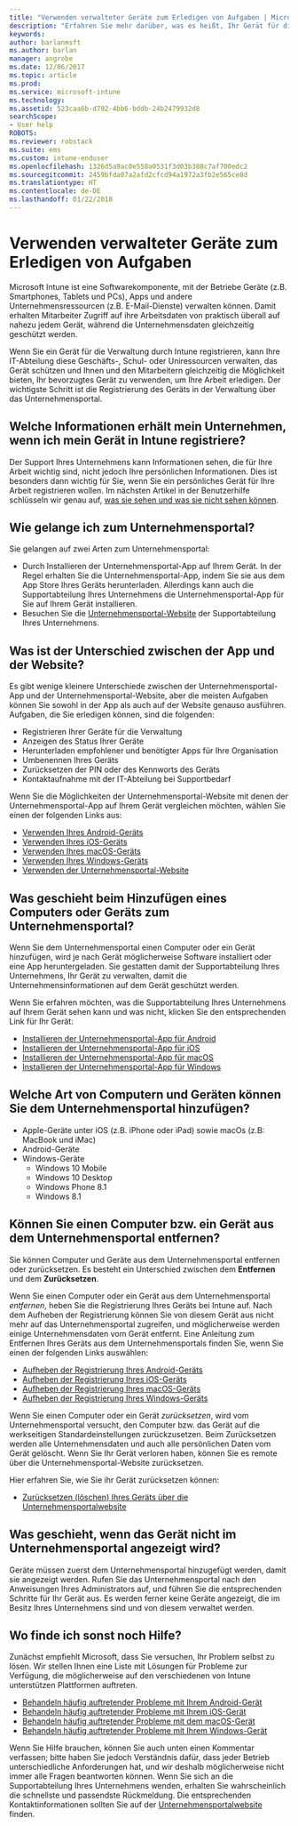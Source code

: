 ```yaml
---
title: "Verwenden verwalteter Geräte zum Erledigen von Aufgaben | Microsoft-Dokumentation"
description: "Erfahren Sie mehr darüber, was es heißt, Ihr Gerät für die Verwaltung mit Intune zu registrieren."
keywords: 
author: barlanmsft
ms.author: barlan
manager: angrobe
ms.date: 12/06/2017
ms.topic: article
ms.prod: 
ms.service: microsoft-intune
ms.technology: 
ms.assetid: 523caa6b-d792-4bb6-bddb-24b2479932d8
searchScope:
- User help
ROBOTS: 
ms.reviewer: robstack
ms.suite: ems
ms.custom: intune-enduser
ms.openlocfilehash: 1326d5a9ac0e558a0531f3d03b388c7af700edc2
ms.sourcegitcommit: 2459bfda07a2afd2cfcd94a1972a3fb2e565ce8d
ms.translationtype: HT
ms.contentlocale: de-DE
ms.lasthandoff: 01/22/2018
---
```

# <a name="use-managed-devices-to-get-work-done"></a>Verwenden verwalteter Geräte zum Erledigen von Aufgaben
Microsoft Intune ist eine Softwarekomponente, mit der Betriebe Geräte (z.B. Smartphones, Tablets und PCs), Apps und andere Unternehmensressourcen (z.B. E-Mail-Dienste) verwalten können. Damit erhalten Mitarbeiter Zugriff auf ihre Arbeitsdaten von praktisch überall auf nahezu jedem Gerät, während die Unternehmensdaten gleichzeitig geschützt werden.

Wenn Sie ein Gerät für die Verwaltung durch Intune registrieren, kann Ihre IT-Abteilung diese Geschäfts-, Schul- oder Uniressourcen verwalten, das Gerät schützen und Ihnen und den Mitarbeitern gleichzeitig die Möglichkeit bieten, Ihr bevorzugtes Gerät zu verwenden, um Ihre Arbeit erledigen. Der wichtigste Schritt ist die Registrierung des Geräts in der Verwaltung über das Unternehmensportal.

## <a name="what-information-can-my-company-see-when-i-enroll-my-device-in-intune"></a>Welche Informationen erhält mein Unternehmen, wenn ich mein Gerät in Intune registriere?
Der Support Ihres Unternehmens kann Informationen sehen, die für Ihre Arbeit wichtig sind, nicht jedoch Ihre persönlichen Informationen. Dies ist besonders dann wichtig für Sie, wenn Sie ein persönliches Gerät für Ihre Arbeit registrieren wollen. Im nächsten Artikel in der Benutzerhilfe schlüsseln wir genau auf, [was sie sehen und was sie nicht sehen können](what-info-can-your-company-see-when-you-enroll-your-device-in-intune.md).

## <a name="how-do-i-get-the-company-portal"></a>Wie gelange ich zum Unternehmensportal?
Sie gelangen auf zwei Arten zum Unternehmensportal:

- Durch Installieren der Unternehmensportal-App auf Ihrem Gerät. In der Regel erhalten Sie die Unternehmensportal-App, indem Sie sie aus dem App Store Ihres Geräts herunterladen. Allerdings kann auch die Supportabteilung Ihres Unternehmens die Unternehmensportal-App für Sie auf Ihrem Gerät installieren.
- Besuchen Sie die [Unternehmensportal-Website](https://portal.manage.microsoft.com#HelpDeskDialog) der Supportabteilung Ihres Unternehmens.

## <a name="whats-the-difference-between-the-app-and-the-website"></a>Was ist der Unterschied zwischen der App und der Website?
Es gibt wenige kleinere Unterschiede zwischen der Unternehmensportal-App und der Unternehmensportal-Website, aber die meisten Aufgaben können Sie sowohl in der App als auch auf der Website genauso ausführen. Aufgaben, die Sie erledigen können, sind die folgenden:

- Registrieren Ihrer Geräte für die Verwaltung
- Anzeigen des Status Ihrer Geräte
- Herunterladen empfohlener und benötigter Apps für Ihre Organisation
- Umbenennen Ihres Geräts
- Zurücksetzen der PIN oder des Kennworts des Geräts
- Kontaktaufnahme mit der IT-Abteilung bei Supportbedarf

Wenn Sie die Möglichkeiten der Unternehmensportal-Website mit denen der Unternehmensportal-App auf Ihrem Gerät vergleichen möchten, wählen Sie einen der folgenden Links aus:

- [Verwenden Ihres Android-Geräts](using-your-android-device-with-intune.md)
- [Verwenden Ihres iOS-Geräts](using-your-ios-device-with-intune.md)
- [Verwenden Ihres macOS-Geräts](using-your-macos-device-with-intune.md)
- [Verwenden Ihres Windows-Geräts](using-your-windows-device-with-intune.md)
- [Verwenden der Unternehmensportal-Website](using-the-intune-company-portal-website.md)

## <a name="what-happens-when-you-add-a-computer-or-device-to-the-company-portal"></a>Was geschieht beim Hinzufügen eines Computers oder Geräts zum Unternehmensportal?
Wenn Sie dem Unternehmensportal einen Computer oder ein Gerät hinzufügen, wird je nach Gerät möglicherweise Software installiert oder eine App heruntergeladen. Sie gestatten damit der Supportabteilung Ihres Unternehmens, Ihr Gerät zu verwalten, damit die Unternehmensinformationen auf dem Gerät geschützt werden.

Wenn Sie erfahren möchten, was die Supportabteilung Ihres Unternehmens auf Ihrem Gerät sehen kann und was nicht, klicken Sie den entsprechenden Link für Ihr Gerät:

- [Installieren der Unternehmensportal-App für Android](what-happens-if-you-install-the-company-portal-app-and-enroll-your-device-in-intune-android.md)
- [Installieren der Unternehmensportal-App für iOS](what-happens-if-you-install-the-company-portal-app-and-enroll-your-device-in-intune-ios.md)
- [Installieren der Unternehmensportal-App für macOS](what-happens-if-you-install-the-company-portal-app-and-enroll-your-device-in-intune-macos.md)
- [Installieren der Unternehmensportal-App für Windows](what-happens-if-you-install-the-company-portal-app-and-enroll-your-device-in-intune-windows10.md)

## <a name="what-kind-of-computers-or-devices-can-you-add-to-the-company-portal"></a>Welche Art von Computern und Geräten können Sie dem Unternehmensportal hinzufügen?
-   Apple-Geräte unter iOS (z.B. iPhone oder iPad) sowie macOs (z.B: MacBook und iMac)
-   Android-Geräte
-   Windows-Geräte
    -   Windows 10 Mobile
    -   Windows 10 Desktop
    -   Windows Phone 8.1
    -   Windows 8.1

## <a name="can-you-remove-a-computer-or-device-from-the-company-portal"></a>Können Sie einen Computer bzw. ein Gerät aus dem Unternehmensportal entfernen?
Sie können Computer und Geräte aus dem Unternehmensportal entfernen oder zurücksetzen. Es besteht ein Unterschied zwischen dem **Entfernen** und dem **Zurücksetzen**.

Wenn Sie einen Computer oder ein Gerät aus dem Unternehmensportal *entfernen*, heben Sie die Registrierung Ihres Geräts bei Intune auf. Nach dem Aufheben der Registrierung können Sie von diesem Gerät aus nicht mehr auf das Unternehmensportal zugreifen, und möglicherweise werden einige Unternehmensdaten vom Gerät entfernt. Eine Anleitung zum Entfernen Ihres Geräts aus dem Unternehmensportals finden Sie, wenn Sie einen der folgenden Links auswählen:

- [Aufheben der Registrierung Ihres Android-Geräts](unenroll-your-device-from-intune-android.md)
- [Aufheben der Registrierung Ihres iOS-Geräts](unenroll-your-device-from-intune-ios.md)
- [Aufheben der Registrierung Ihres macOS-Geräts](unenroll-your-device-from-intune-macos.md)
- [Aufheben der Registrierung Ihres Windows-Geräts](unenroll-your-device-from-intune-windows.md)

Wenn Sie einen Computer oder ein Gerät *zurücksetzen*, wird vom Unternehmensportal versucht, den Computer bzw. das Gerät auf die werkseitigen Standardeinstellungen zurückzusetzen. Beim Zurücksetzen werden alle Unternehmensdaten und auch alle persönlichen Daten vom Gerät gelöscht. Wenn Sie Ihr Gerät verloren haben, können Sie es remote über die Unternehmensportal-Website zurücksetzen.

Hier erfahren Sie, wie Sie ihr Gerät zurücksetzen können:

- [Zurücksetzen (löschen) Ihres Geräts über die Unternehmensportalwebsite](reset-erase-your-device-cpwebsite.md)

## <a name="what-if-i-cant-see-my-device-in-the-company-portal"></a>Was geschieht, wenn das Gerät nicht im Unternehmensportal angezeigt wird?
Geräte müssen zuerst dem Unternehmensportal hinzugefügt werden, damit sie angezeigt werden. Rufen Sie das Unternehmensportal nach den Anweisungen Ihres Administrators auf, und führen Sie die entsprechenden Schritte für Ihr Gerät aus. Es werden ferner keine Geräte angezeigt, die im Besitz Ihres Unternehmens sind und von diesem verwaltet werden.

## <a name="where-else-can-i-go-for-help"></a>Wo finde ich sonst noch Hilfe?
Zunächst empfiehlt Microsoft, dass Sie versuchen, Ihr Problem selbst zu lösen. Wir stellen Ihnen eine Liste mit Lösungen für Probleme zur Verfügung, die möglicherweise auf den verschiedenen von Intune unterstützen Plattformen auftreten.

- [Behandeln häufig auftretender Probleme mit Ihrem Android-Gerät](troubleshoot-your-device-android.md)
- [Behandeln häufig auftretender Probleme mit Ihrem iOS-Gerät](troubleshoot-your-device-ios.md)
- [Behandeln häufig auftretender Probleme mit dem macOS-Gerät](troubleshoot-your-device-macos.md)
- [Behandeln häufig auftretender Probleme mit Ihrem Windows-Gerät](troubleshoot-your-device-windows.md)

Wenn Sie Hilfe brauchen, können Sie auch unten einen Kommentar verfassen; bitte haben Sie jedoch Verständnis dafür, dass jeder Betrieb unterschiedliche Anforderungen hat, und wir deshalb möglicherweise nicht immer alle Fragen beantworten können. Wenn Sie sich an die Supportabteilung Ihres Unternehmens wenden, erhalten Sie wahrscheinlich die schnellste und passendste Rückmeldung. Die entsprechenden Kontaktinformationen sollten Sie auf der [Unternehmensportalwebsite](https://portal.manage.microsoft.com#HelpDeskDialog) finden.
